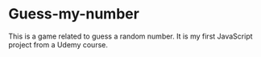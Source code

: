 # Guess-my-number
This is a game related to guess a random number. It is my first JavaScript project from a Udemy course.
